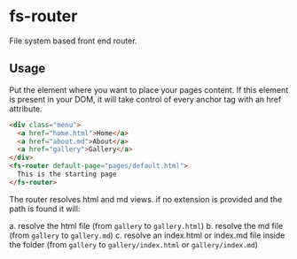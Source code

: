 # fs-router

File system based front end router.

## Usage

Put the element where you want to place your pages content. If this element is 
present in your DOM, it will take control of every anchor tag with an href 
attribute.

```html
<div class="menu">
  <a href="home.html">Home</a>
  <a href="about.md">About</a>
  <a href="gallery">Gallery</a>
</div>
<fs-router default-page="pages/default.html">
  This is the starting page
</fs-router>
```

The router resolves html and md views. if no extension is provided and the path 
is found it will:

a. resolve the html file (from `gallery` to `gallery.html`)
b. resolve the md file (from `gallery` to `gallery.md`)
c. resolve an index.html or index.md file inside the folder (from `gallery` to 
`gallery/index.html` or `gallery/index.md`)